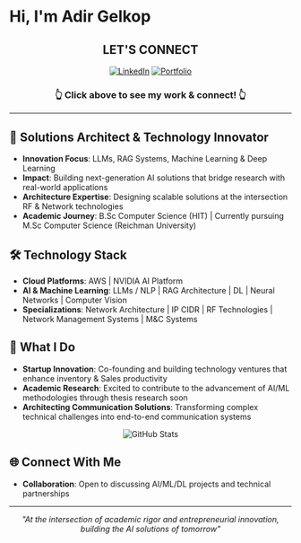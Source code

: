# Hi, I'm Adir Gelkop

<div align="center">

##  **LET'S CONNECT** 

[![LinkedIn](https://img.shields.io/badge/🔥_LinkedIn-0077B5?style=for-the-badge&logo=linkedin&logoColor=white&labelColor=FF6B35)](https://www.linkedin.com/in/adir-gelkop/)
[![Portfolio](https://img.shields.io/badge/⚡_StrongGrip_Portfolio-FF6B6B?style=for-the-badge&logo=rocket&logoColor=white&labelColor=4ECDC4)](https://app--stron-grip-2c80b785.base44.app/)

### 👆 **Click above to see my work & connect!** 👆

---

</div>

## 🎯 Solutions Architect & Technology Innovator
- **Innovation Focus**: LLMs, RAG Systems, Machine Learning & Deep Learning
- **Impact**: Building next-generation AI solutions that bridge research with real-world applications
- **Architecture Expertise**: Designing scalable solutions at the intersection RF & Network technologies
- **Academic Journey**: B.Sc Computer Science (HIT) | Currently pursuing M.Sc Computer Science (Reichman University)

## 🛠️ Technology Stack
- **Cloud Platforms**: AWS | NVIDIA AI Platform  
- **AI & Machine Learning**: LLMs / NLP | RAG Architecture | DL | Neural Networks | Computer Vision
- **Specializations**: Network Architecture | IP CIDR | RF Technologies | Network Management Systems | M&C Systems

## 🔬 What I Do
- **Startup Innovation**: Co-founding and building technology ventures that enhance inventory & Sales productivity
- **Academic Research**: Excited to contribute to the advancement of AI/ML methodologies through thesis research soon
- **Architecting Communication Solutions**: Transforming complex technical challenges into end-to-end communication systems

<div align="center">

![GitHub Stats](https://github-readme-stats.vercel.app/api?username=AdirGelkop&show_icons=true&theme=tokyonight&hide_border=true&bg_color=0D1117)

</div>

## 🌐 Connect With Me
- **Collaboration**: Open to discussing AI/ML/DL projects and technical partnerships

---
<div align="center">
  
*"At the intersection of academic rigor and entrepreneurial innovation, building the AI solutions of tomorrow"* 

</div>
